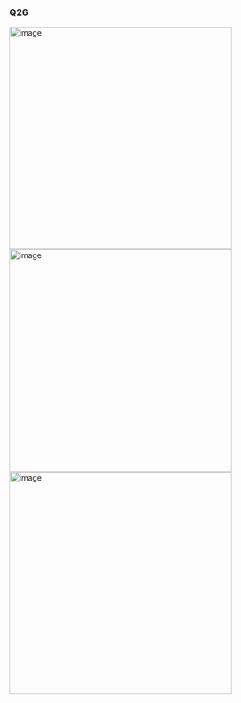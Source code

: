 ### Q26
<img width="400" alt="image" src=https://github.com/user-attachments/assets/3161781f-d26e-4723-b247-dd062e494f78/>
<img width="400" alt="image" src=https://github.com/user-attachments/assets/bf4d55c8-9059-44fa-bd74-cb19421101b6/>
<img width="400" alt="image" src=https://github.com/user-attachments/assets/a5333ca8-2015-47eb-9b86-fa54cb15ebf7/>
